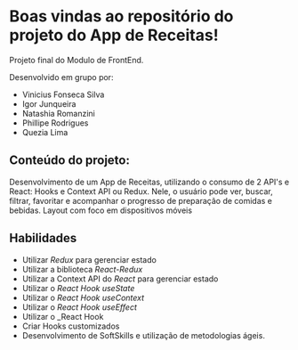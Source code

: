 # Boas vindas ao repositório do projeto do App de Receitas!

Projeto final do Modulo de FrontEnd. 

Desenvolvido em grupo por:
- Vinicius Fonseca Silva
- Igor Junqueira
- Natashia Romanzini
- Phillipe Rodrigues
- Quezia Lima


## Conteúdo do projeto:

Desenvolvimento de um App de Receitas, utilizando o consumo de 2 API's e React: Hooks e Context API ou Redux. Nele, o usuário pode ver, buscar, filtrar, favoritar e acompanhar o progresso de preparação de comidas e bebidas. Layout com foco em dispositivos móveis


## Habilidades

  - Utilizar _Redux_ para gerenciar estado
  - Utilizar a biblioteca _React-Redux_
  - Utilizar a Context API do _React_ para gerenciar estado
  - Utilizar o _React Hook useState_
  - Utilizar o _React Hook useContext_
  - Utilizar o _React Hook useEffect_
  - Utilizar o _React  Hook
  - Criar Hooks customizados
  - Desenvolvimento de SoftSkills e utilização de metodologias ágeis.

